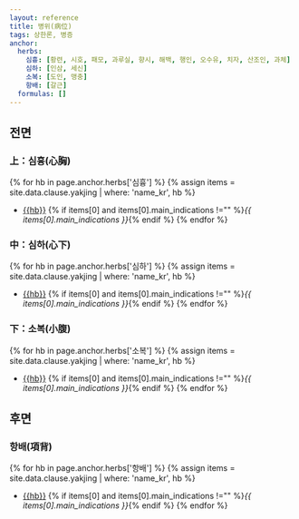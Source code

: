 ```yaml
---
layout: reference
title: 병위(病位)
tags: 상한론, 병증
anchor:
  herbs:
    심흉: [황련, 시호, 패모, 과루실, 향시, 해백, 행인, 오수유, 치자, 산조인, 과체]
    심하: [인삼, 세신]
    소복: [도인, 맹충]
    항배: [갈근]
  formulas: []
---
```


## 전면

### 上：심흉(心胸)

{% for hb in page.anchor.herbs['심흉'] %}
{% assign items = site.data.clause.yakjing | where: 'name_kr', hb %}
* [{{hb}}]({{site.herburl}}/{{hb}}) {% if items[0] and items[0].main_indications !="" %}_{{ items[0].main_indications }}_{% endif %}
{% endfor %}

### 中：심하(心下)

{% for hb in page.anchor.herbs['심하'] %}
{% assign items = site.data.clause.yakjing | where: 'name_kr', hb %}
* [{{hb}}]({{site.herburl}}/{{hb}}) {% if items[0] and items[0].main_indications !="" %}_{{ items[0].main_indications }}_{% endif %}
{% endfor %}

### 下：소복(小腹)

{% for hb in page.anchor.herbs['소복'] %}
{% assign items = site.data.clause.yakjing | where: 'name_kr', hb %}
* [{{hb}}]({{site.herburl}}/{{hb}}) {% if items[0] and items[0].main_indications !="" %}_{{ items[0].main_indications }}_{% endif %}
{% endfor %}

## 후면

### 항배(項背)

{% for hb in page.anchor.herbs['항배'] %}
{% assign items = site.data.clause.yakjing | where: 'name_kr', hb %}
* [{{hb}}]({{site.herburl}}/{{hb}}) {% if items[0] and items[0].main_indications !="" %}_{{ items[0].main_indications }}_{% endif %}
{% endfor %}
